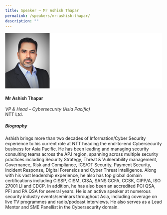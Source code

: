 ```yaml
---
title: Speaker – Mr Ashish Thapar
permalink: /speakers/mr-ashish-thapar/
description: ""
---
```

![](/images/2023%20Speakers/ashish%20thapar.png)

#### **Mr Ashish Thapar**

*VP &amp; Head – Cybersecurity (Asia Pacific)*  
NTT Ltd.


##### **Biography**
 Ashish brings more than two decades of Information/Cyber Security experience to his current role at NTT heading the end-to-end Cybersecurity business for Asia Pacific. He has been leading and managing security consulting teams across the APJ region, spanning across multiple security practices including Security Strategy, Threat &amp; Vulnerability management, Governance, Risk and Compliance, ICS/OT Security, Payment Security, Incident Response, Digital Forensics and Cyber Threat Intelligence. Along with his vast leadership experience, he also has top global domain certifications including CISSP, CISM, CISA, SANS GCFA, CCSK, CIPP/A, ISO 27001 LI and CDCP. In addition, he has also been an accredited PCI QSA, PFI and PA QSA for several years. He is an active speaker at numerous security industry events/seminars throughout Asia, including coverage on live TV programmes and radio/podcast interviews. He also serves as a Lead Mentor and SME Panellist in the Cybersecurity domain.